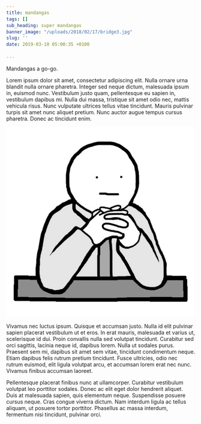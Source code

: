 ```yaml
---
title: mandangas
tags: []
sub_heading: super mandangas
banner_image: "/uploads/2018/02/17/bridge3.jpg"
slug: ''
date: 2019-03-10 05:00:35 +0100

---
```

Mandangas a go-go.

Lorem ipsum dolor sit amet, consectetur adipiscing elit. Nulla ornare urna blandit nulla ornare pharetra. Integer sed neque dictum, malesuada ipsum in, euismod nunc. Vestibulum justo quam, pellentesque eu sapien in, vestibulum dapibus mi. Nulla dui massa, tristique sit amet odio nec, mattis vehicula risus. Nunc vulputate ultrices tellus vitae tincidunt. Mauris pulvinar turpis sit amet nunc aliquet pretium. Nunc auctor augue tempus cursus pharetra. Donec ac tincidunt enim.

![](/uploads/2019/02/03/oh-fuck-me.png)

Vivamus nec luctus ipsum. Quisque et accumsan justo. Nulla id elit pulvinar sapien placerat vestibulum ut et eros. In erat mauris, malesuada et varius ut, scelerisque id dui. Proin convallis nulla sed volutpat tincidunt. Curabitur sed orci sagittis, lacinia neque id, dapibus lorem. Nulla ut sodales purus. Praesent sem mi, dapibus sit amet sem vitae, tincidunt condimentum neque. Etiam dapibus felis rutrum pretium tincidunt. Fusce ultricies, odio nec rutrum euismod, elit ligula volutpat arcu, et accumsan lorem erat nec nunc. Vivamus finibus accumsan laoreet.

Pellentesque placerat finibus nunc at ullamcorper. Curabitur vestibulum volutpat leo porttitor sodales. Donec ac elit eget dolor hendrerit aliquet. Duis at malesuada sapien, quis elementum neque. Suspendisse posuere cursus neque. Cras congue viverra dictum. Nam interdum ligula ac tellus aliquam, ut posuere tortor porttitor. Phasellus ac massa interdum, fermentum nisi tincidunt, pulvinar orci.